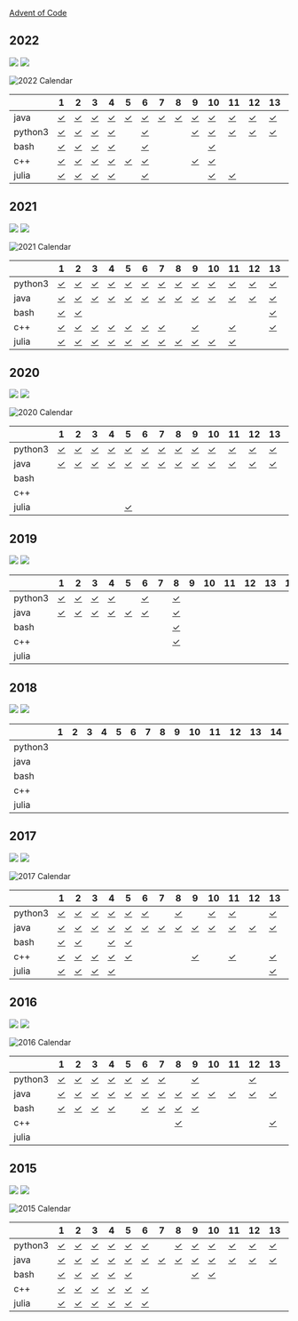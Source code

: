 [Advent of Code](https://adventofcode.com)

## 2022

![](https://img.shields.io/badge/stars%20⭐-50-yellow)
![](https://img.shields.io/badge/days%20completed-25-red)

![2022 Calendar](doc/aoc2022.jpg "2022 Calendar")

<!-- @BEGIN:ImplementationsTable:2022@ -->
| | 1 | 2 | 3 | 4 | 5 | 6 | 7 | 8 | 9 | 10 | 11 | 12 | 13 | 14 | 15 | 16 | 17 | 18 | 19 | 20 | 21 | 22 | 23 | 24 | 25 |
| ---| --- | --- | --- | --- | --- | --- | --- | --- | --- | --- | --- | --- | --- | --- | --- | --- | --- | --- | --- | --- | --- | --- | --- | --- | --- |
| java | [✓](src/main/java/AoC2022_01.java) | [✓](src/main/java/AoC2022_02.java) | [✓](src/main/java/AoC2022_03.java) | [✓](src/main/java/AoC2022_04.java) | [✓](src/main/java/AoC2022_05.java) | [✓](src/main/java/AoC2022_06.java) | [✓](src/main/java/AoC2022_07.java) | [✓](src/main/java/AoC2022_08.java) | [✓](src/main/java/AoC2022_09.java) | [✓](src/main/java/AoC2022_10.java) | [✓](src/main/java/AoC2022_11.java) | [✓](src/main/java/AoC2022_12.java) | [✓](src/main/java/AoC2022_13.java) | [✓](src/main/java/AoC2022_14.java) | [✓](src/main/java/AoC2022_15.java) | [✓](src/main/java/AoC2022_16.java) | [✓](src/main/java/AoC2022_17.java) | [✓](src/main/java/AoC2022_18.java) | [✓](src/main/java/AoC2022_19.java) | [✓](src/main/java/AoC2022_20.java) | [✓](src/main/java/AoC2022_21.java) |  | [✓](src/main/java/AoC2022_23.java) |  | [✓](src/main/java/AoC2022_25.java) |
| python3 | [✓](src/main/python/AoC2022_01.py) | [✓](src/main/python/AoC2022_02.py) | [✓](src/main/python/AoC2022_03.py) | [✓](src/main/python/AoC2022_04.py) |  | [✓](src/main/python/AoC2022_06.py) |  |  | [✓](src/main/python/AoC2022_09.py) | [✓](src/main/python/AoC2022_10.py) | [✓](src/main/python/AoC2022_11.py) | [✓](src/main/python/AoC2022_12.py) | [✓](src/main/python/AoC2022_13.py) | [✓](src/main/python/AoC2022_14.py) | [✓](src/main/python/AoC2022_15.py) |  |  | [✓](src/main/python/AoC2022_18.py) |  | [✓](src/main/python/AoC2022_20.py) |  | [✓](src/main/python/AoC2022_22.py) | [✓](src/main/python/AoC2022_23.py) | [✓](src/main/python/AoC2022_24.py) | [✓](src/main/python/AoC2022_25.py) |
| bash | [✓](src/main/bash/AoC2022_01.sh) | [✓](src/main/bash/AoC2022_02.sh) | [✓](src/main/bash/AoC2022_03.sh) | [✓](src/main/bash/AoC2022_04.sh) |  | [✓](src/main/bash/AoC2022_06.sh) |  |  |  | [✓](src/main/bash/AoC2022_10.sh) |  |  |  |  |  |  |  |  |  |  |  |  |  |  |  |
| c++ | [✓](src/main/cpp/2022/01/AoC2022_01.cpp) | [✓](src/main/cpp/2022/02/AoC2022_02.cpp) | [✓](src/main/cpp/2022/03/AoC2022_03.cpp) | [✓](src/main/cpp/2022/04/AoC2022_04.cpp) | [✓](src/main/cpp/2022/05/AoC2022_05.cpp) | [✓](src/main/cpp/2022/06/AoC2022_06.cpp) |  |  | [✓](src/main/cpp/2022/09/AoC2022_09.cpp) | [✓](src/main/cpp/2022/10/AoC2022_10.cpp) |  |  |  | [✓](src/main/cpp/2022/14/AoC2022_14.cpp) |  |  |  |  |  |  |  |  | [✓](src/main/cpp/2022/23/AoC2022_23.cpp) |  |  |
| julia | [✓](src/main/julia/AoC2022_01.jl) | [✓](src/main/julia/AoC2022_02.jl) | [✓](src/main/julia/AoC2022_03.jl) | [✓](src/main/julia/AoC2022_04.jl) |  | [✓](src/main/julia/AoC2022_06.jl) |  |  |  | [✓](src/main/julia/AoC2022_10.jl) | [✓](src/main/julia/AoC2022_11.jl) |  |  |  |  |  |  |  |  |  |  |  |  |  |  |
<!-- @END:ImplementationsTable:2022@ -->

## 2021

![](https://img.shields.io/badge/2021%20stars%20⭐-50-yellow)
![](https://img.shields.io/badge/2021%20days%20completed-25-red)

![2021 Calendar](doc/aoc2021.jpg "2021 Calendar")

<!-- @BEGIN:ImplementationsTable:2021@ -->
| | 1 | 2 | 3 | 4 | 5 | 6 | 7 | 8 | 9 | 10 | 11 | 12 | 13 | 14 | 15 | 16 | 17 | 18 | 19 | 20 | 21 | 22 | 23 | 24 | 25 |
| ---| --- | --- | --- | --- | --- | --- | --- | --- | --- | --- | --- | --- | --- | --- | --- | --- | --- | --- | --- | --- | --- | --- | --- | --- | --- |
| python3 | [✓](src/main/python/AoC2021_01.py) | [✓](src/main/python/AoC2021_02.py) | [✓](src/main/python/AoC2021_03.py) | [✓](src/main/python/AoC2021_04.py) | [✓](src/main/python/AoC2021_05.py) | [✓](src/main/python/AoC2021_06.py) | [✓](src/main/python/AoC2021_07.py) | [✓](src/main/python/AoC2021_08.py) | [✓](src/main/python/AoC2021_09.py) | [✓](src/main/python/AoC2021_10.py) | [✓](src/main/python/AoC2021_11.py) | [✓](src/main/python/AoC2021_12.py) | [✓](src/main/python/AoC2021_13.py) | [✓](src/main/python/AoC2021_14.py) | [✓](src/main/python/AoC2021_15.py) | [✓](src/main/python/AoC2021_16.py) | [✓](src/main/python/AoC2021_17.py) | [✓](src/main/python/AoC2021_18.py) |  | [✓](src/main/python/AoC2021_20.py) | [✓](src/main/python/AoC2021_21.py) | [✓](src/main/python/AoC2021_22.py) | [✓](src/main/python/AoC2021_23.py) | [✓](src/main/python/AoC2021_24.py) | [✓](src/main/python/AoC2021_25.py) |
| java | [✓](src/main/java/AoC2021_01.java) | [✓](src/main/java/AoC2021_02.java) | [✓](src/main/java/AoC2021_03.java) | [✓](src/main/java/AoC2021_04.java) | [✓](src/main/java/AoC2021_05.java) | [✓](src/main/java/AoC2021_06.java) | [✓](src/main/java/AoC2021_07.java) | [✓](src/main/java/AoC2021_08.java) | [✓](src/main/java/AoC2021_09.java) | [✓](src/main/java/AoC2021_10.java) | [✓](src/main/java/AoC2021_11.java) | [✓](src/main/java/AoC2021_12.java) | [✓](src/main/java/AoC2021_13.java) | [✓](src/main/java/AoC2021_14.java) | [✓](src/main/java/AoC2021_15.java) | [✓](src/main/java/AoC2021_16.java) | [✓](src/main/java/AoC2021_17.java) | [✓](src/main/java/AoC2021_18.java) | [✓](src/main/java/AoC2021_19.java) | [✓](src/main/java/AoC2021_20.java) | [✓](src/main/java/AoC2021_21.java) | [✓](src/main/java/AoC2021_22.java) | [✓](src/main/java/AoC2021_23.java) | [✓](src/main/java/AoC2021_24.java) | [✓](src/main/java/AoC2021_25.java) |
| bash | [✓](src/main/bash/AoC2021_01.sh) | [✓](src/main/bash/AoC2021_02.sh) |  |  |  |  |  |  |  |  |  |  | [✓](src/main/bash/AoC2021_13.sh) |  |  |  |  |  |  |  |  |  |  |  |  |
| c++ | [✓](src/main/cpp/2021/01/AoC2021_01.cpp) | [✓](src/main/cpp/2021/02/AoC2021_02.cpp) | [✓](src/main/cpp/2021/03/AoC2021_03.cpp) | [✓](src/main/cpp/2021/04/AoC2021_04.cpp) | [✓](src/main/cpp/2021/05/AoC2021_05.cpp) | [✓](src/main/cpp/2021/06/AoC2021_06.cpp) | [✓](src/main/cpp/2021/07/AoC2021_07.cpp) |  | [✓](src/main/cpp/2021/09/AoC2021_09.cpp) |  | [✓](src/main/cpp/2021/11/AoC2021_11.cpp) |  | [✓](src/main/cpp/2021/13/AoC2021_13.cpp) | [✓](src/main/cpp/2021/14/AoC2021_14.cpp) | [✓](src/main/cpp/2021/15/AoC2021_15.cpp) |  |  |  |  |  |  |  |  |  |  |
| julia | [✓](src/main/julia/AoC2021_01.jl) | [✓](src/main/julia/AoC2021_02.jl) | [✓](src/main/julia/AoC2021_03.jl) | [✓](src/main/julia/AoC2021_04.jl) | [✓](src/main/julia/AoC2021_05.jl) | [✓](src/main/julia/AoC2021_06.jl) | [✓](src/main/julia/AoC2021_07.jl) | [✓](src/main/julia/AoC2021_08.jl) | [✓](src/main/julia/AoC2021_09.jl) | [✓](src/main/julia/AoC2021_10.jl) | [✓](src/main/julia/AoC2021_11.jl) |  |  |  |  |  |  |  |  |  |  |  |  |  |  |
<!-- @END:ImplementationsTable:2021@ -->

## 2020

![](https://img.shields.io/badge/2020%20stars%20⭐-50-yellow)
![](https://img.shields.io/badge/2020%20days%20completed-25-red)

![2020 Calendar](doc/aoc2020.jpg "2020 Calendar")

<!-- @BEGIN:ImplementationsTable:2020@ -->
| | 1 | 2 | 3 | 4 | 5 | 6 | 7 | 8 | 9 | 10 | 11 | 12 | 13 | 14 | 15 | 16 | 17 | 18 | 19 | 20 | 21 | 22 | 23 | 24 | 25 |
| ---| --- | --- | --- | --- | --- | --- | --- | --- | --- | --- | --- | --- | --- | --- | --- | --- | --- | --- | --- | --- | --- | --- | --- | --- | --- |
| python3 | [✓](src/main/python/AoC2020_01.py) | [✓](src/main/python/AoC2020_02.py) | [✓](src/main/python/AoC2020_03.py) | [✓](src/main/python/AoC2020_04.py) | [✓](src/main/python/AoC2020_05.py) | [✓](src/main/python/AoC2020_06.py) | [✓](src/main/python/AoC2020_07.py) | [✓](src/main/python/AoC2020_08.py) | [✓](src/main/python/AoC2020_09.py) | [✓](src/main/python/AoC2020_10.py) | [✓](src/main/python/AoC2020_11.py) | [✓](src/main/python/AoC2020_12.py) | [✓](src/main/python/AoC2020_13.py) | [✓](src/main/python/AoC2020_14.py) | [✓](src/main/python/AoC2020_15.py) | [✓](src/main/python/AoC2020_16.py) | [✓](src/main/python/AoC2020_17.py) | [✓](src/main/python/AoC2020_18.py) | [✓](src/main/python/AoC2020_19.py) | [✓](src/main/python/AoC2020_20.py) | [✓](src/main/python/AoC2020_21.py) | [✓](src/main/python/AoC2020_22.py) | [✓](src/main/python/AoC2020_23.py) | [✓](src/main/python/AoC2020_24.py) | [✓](src/main/python/AoC2020_25.py) |
| java | [✓](src/main/java/AoC2020_01.java) | [✓](src/main/java/AoC2020_02.java) | [✓](src/main/java/AoC2020_03.java) | [✓](src/main/java/AoC2020_04.java) | [✓](src/main/java/AoC2020_05.java) | [✓](src/main/java/AoC2020_06.java) | [✓](src/main/java/AoC2020_07.java) | [✓](src/main/java/AoC2020_08.java) | [✓](src/main/java/AoC2020_09.java) | [✓](src/main/java/AoC2020_10.java) | [✓](src/main/java/AoC2020_11.java) | [✓](src/main/java/AoC2020_12.java) | [✓](src/main/java/AoC2020_13.java) | [✓](src/main/java/AoC2020_14.java) | [✓](src/main/java/AoC2020_15.java) | [✓](src/main/java/AoC2020_16.java) | [✓](src/main/java/AoC2020_17.java) | [✓](src/main/java/AoC2020_18.java) |  | [✓](src/main/java/AoC2020_20.java) |  | [✓](src/main/java/AoC2020_22.java) | [✓](src/main/java/AoC2020_23.java) |  | [✓](src/main/java/AoC2020_25.java) |
| bash |  |  |  |  |  |  |  |  |  |  |  |  |  |  |  |  |  |  |  |  |  |  |  |  |  |
| c++ |  |  |  |  |  |  |  |  |  |  |  |  |  |  |  |  | [✓](src/main/cpp/2020/17/AoC2020_17.cpp) |  |  |  |  |  |  |  |  |
| julia |  |  |  |  | [✓](src/main/julia/AoC2020_05.jl) |  |  |  |  |  |  |  |  |  |  | [✓](src/main/julia/AoC2020_16.jl) | [✓](src/main/julia/AoC2020_17.jl) |  |  |  |  |  |  |  |  |
<!-- @END:ImplementationsTable:2020@ -->

## 2019

![](https://img.shields.io/badge/2019%20stars%20⭐-13-yellow)
![](https://img.shields.io/badge/2019%20days%20completed-6-red)

<!-- @BEGIN:ImplementationsTable:2019@ -->
| | 1 | 2 | 3 | 4 | 5 | 6 | 7 | 8 | 9 | 10 | 11 | 12 | 13 | 14 | 15 | 16 | 17 | 18 | 19 | 20 | 21 | 22 | 23 | 24 | 25 |
| ---| --- | --- | --- | --- | --- | --- | --- | --- | --- | --- | --- | --- | --- | --- | --- | --- | --- | --- | --- | --- | --- | --- | --- | --- | --- |
| python3 | [✓](src/main/python/AoC2019_01.py) | [✓](src/main/python/AoC2019_02.py) | [✓](src/main/python/AoC2019_03.py) | [✓](src/main/python/AoC2019_04.py) |  | [✓](src/main/python/AoC2019_06.py) |  | [✓](src/main/python/AoC2019_08.py) |  |  |  |  |  |  |  |  |  |  |  |  |  |  |  |  |  |
| java | [✓](src/main/java/AoC2019_01.java) | [✓](src/main/java/AoC2019_02.java) | [✓](src/main/java/AoC2019_03.java) | [✓](src/main/java/AoC2019_04.java) | [✓](src/main/java/AoC2019_05.java) | [✓](src/main/java/AoC2019_06.java) |  | [✓](src/main/java/AoC2019_08.java) |  |  |  |  |  |  |  |  |  |  |  |  |  |  |  |  |  |
| bash |  |  |  |  |  |  |  | [✓](src/main/bash/AoC2019_08.sh) |  |  |  |  |  |  |  |  |  |  |  |  |  |  |  |  |  |
| c++ |  |  |  |  |  |  |  | [✓](src/main/cpp/2019/08/AoC2019_08.cpp) |  |  |  |  |  |  |  |  |  |  |  |  |  |  |  |  |  |
| julia |  |  |  |  |  |  |  |  |  |  |  |  |  |  |  |  |  |  |  |  |  |  |  |  |  |
<!-- @END:ImplementationsTable:2019@ -->

## 2018

![](https://img.shields.io/badge/2018%20stars%20⭐-0-yellow)
![](https://img.shields.io/badge/2018%20days%20completed-0-red)

<!-- @BEGIN:ImplementationsTable:2018@ -->
| | 1 | 2 | 3 | 4 | 5 | 6 | 7 | 8 | 9 | 10 | 11 | 12 | 13 | 14 | 15 | 16 | 17 | 18 | 19 | 20 | 21 | 22 | 23 | 24 | 25 |
| ---| --- | --- | --- | --- | --- | --- | --- | --- | --- | --- | --- | --- | --- | --- | --- | --- | --- | --- | --- | --- | --- | --- | --- | --- | --- |
| python3 |  |  |  |  |  |  |  |  |  |  |  |  |  |  |  |  |  |  |  |  |  |  |  |  |  |
| java |  |  |  |  |  |  |  |  |  |  |  |  |  |  |  |  |  |  |  |  |  |  |  |  |  |
| bash |  |  |  |  |  |  |  |  |  |  |  |  |  |  |  |  |  |  |  |  |  |  |  |  |  |
| c++ |  |  |  |  |  |  |  |  |  |  |  |  |  |  |  |  |  |  |  |  |  |  |  |  |  |
| julia |  |  |  |  |  |  |  |  |  |  |  |  |  |  |  |  |  |  |  |  |  |  |  |  |  |
<!-- @END:ImplementationsTable:2018@ -->

## 2017

![](https://img.shields.io/badge/2017%20stars%20⭐-50-yellow)
![](https://img.shields.io/badge/2017%20days%20completed-25-red)

![2017 Calendar](doc/aoc_2017.jpg "2017 Calendar")

<!-- @BEGIN:ImplementationsTable:2017@ -->
| | 1 | 2 | 3 | 4 | 5 | 6 | 7 | 8 | 9 | 10 | 11 | 12 | 13 | 14 | 15 | 16 | 17 | 18 | 19 | 20 | 21 | 22 | 23 | 24 | 25 |
| ---| --- | --- | --- | --- | --- | --- | --- | --- | --- | --- | --- | --- | --- | --- | --- | --- | --- | --- | --- | --- | --- | --- | --- | --- | --- |
| python3 | [✓](src/main/python/AoC2017_01.py) | [✓](src/main/python/AoC2017_02.py) | [✓](src/main/python/AoC2017_03.py) | [✓](src/main/python/AoC2017_04.py) | [✓](src/main/python/AoC2017_05.py) | [✓](src/main/python/AoC2017_06.py) |  | [✓](src/main/python/AoC2017_08.py) |  | [✓](src/main/python/AoC2017_10.py) | [✓](src/main/python/AoC2017_11.py) |  | [✓](src/main/python/AoC2017_13.py) | [✓](src/main/python/AoC2017_14.py) | [✓](src/main/python/AoC2017_15.py) | [✓](src/main/python/AoC2017_16.py) |  |  |  | [✓](src/main/python/AoC2017_20.py) |  | [✓](src/main/python/AoC2017_22.py) | [✓](src/main/python/AoC2017_23.py) |  | [✓](src/main/python/AoC2017_25.py) |
| java | [✓](src/main/java/AoC2017_01.java) | [✓](src/main/java/AoC2017_02.java) | [✓](src/main/java/AoC2017_03.java) | [✓](src/main/java/AoC2017_04.java) | [✓](src/main/java/AoC2017_05.java) | [✓](src/main/java/AoC2017_06.java) | [✓](src/main/java/AoC2017_07.java) | [✓](src/main/java/AoC2017_08.java) | [✓](src/main/java/AoC2017_09.java) | [✓](src/main/java/AoC2017_10.java) | [✓](src/main/java/AoC2017_11.java) | [✓](src/main/java/AoC2017_12.java) | [✓](src/main/java/AoC2017_13.java) | [✓](src/main/java/AoC2017_14.java) | [✓](src/main/java/AoC2017_15.java) | [✓](src/main/java/AoC2017_16.java) | [✓](src/main/java/AoC2017_17.java) | [✓](src/main/java/AoC2017_18.java) | [✓](src/main/java/AoC2017_19.java) | [✓](src/main/java/AoC2017_20.java) | [✓](src/main/java/AoC2017_21.java) | [✓](src/main/java/AoC2017_22.java) | [✓](src/main/java/AoC2017_23.java) | [✓](src/main/java/AoC2017_24.java) | [✓](src/main/java/AoC2017_25.java) |
| bash | [✓](src/main/bash/AoC2017_01.sh) | [✓](src/main/bash/AoC2017_02.sh) |  | [✓](src/main/bash/AoC2017_04.sh) | [✓](src/main/bash/AoC2017_05.sh) |  |  |  |  |  |  |  |  |  |  |  |  |  |  |  |  |  |  |  |  |
| c++ | [✓](src/main/cpp/2017/01/AoC2017_01.cpp) | [✓](src/main/cpp/2017/02/AoC2017_02.cpp) | [✓](src/main/cpp/2017/03/AoC2017_03.cpp) | [✓](src/main/cpp/2017/04/AoC2017_04.cpp) | [✓](src/main/cpp/2017/05/AoC2017_05.cpp) |  |  |  | [✓](src/main/cpp/2017/09/AoC2017_09.cpp) |  | [✓](src/main/cpp/2017/11/AoC2017_11.cpp) |  | [✓](src/main/cpp/2017/13/AoC2017_13.cpp) |  |  |  |  | [✓](src/main/cpp/2017/18/AoC2017_18.cpp) |  |  | [✓](src/main/cpp/2017/21/AoC2017_21.cpp) |  |  |  | [✓](src/main/cpp/2017/25/AoC2017_25.cpp) |
| julia | [✓](src/main/julia/AoC2017_01.jl) | [✓](src/main/julia/AoC2017_02.jl) | [✓](src/main/julia/AoC2017_03.jl) | [✓](src/main/julia/AoC2017_04.jl) |  |  |  |  |  |  |  |  | [✓](src/main/julia/AoC2017_13.jl) |  |  |  |  |  |  |  |  |  |  |  |  |
<!-- @END:ImplementationsTable:2017@ -->

## 2016

![](https://img.shields.io/badge/2016%20stars%20⭐-50-yellow)
![](https://img.shields.io/badge/2016%20days%20completed-25-red)

![2016 Calendar](doc/aoc2016.jpg "2016 Calendar")

<!-- @BEGIN:ImplementationsTable:2016@ -->
| | 1 | 2 | 3 | 4 | 5 | 6 | 7 | 8 | 9 | 10 | 11 | 12 | 13 | 14 | 15 | 16 | 17 | 18 | 19 | 20 | 21 | 22 | 23 | 24 | 25 |
| ---| --- | --- | --- | --- | --- | --- | --- | --- | --- | --- | --- | --- | --- | --- | --- | --- | --- | --- | --- | --- | --- | --- | --- | --- | --- |
| python3 | [✓](src/main/python/AoC2016_01.py) | [✓](src/main/python/AoC2016_02.py) | [✓](src/main/python/AoC2016_03.py) | [✓](src/main/python/AoC2016_04.py) | [✓](src/main/python/AoC2016_05.py) | [✓](src/main/python/AoC2016_06.py) | [✓](src/main/python/AoC2016_07.py) |  | [✓](src/main/python/AoC2016_09.py) |  |  | [✓](src/main/python/AoC2016_12.py) |  |  | [✓](src/main/python/AoC2016_15.py) | [✓](src/main/python/AoC2016_16.py) |  | [✓](src/main/python/AoC2016_18.py) | [✓](src/main/python/AoC2016_19.py) | [✓](src/main/python/AoC2016_20.py) | [✓](src/main/python/AoC2016_21.py) | [✓](src/main/python/AoC2016_22.py) | [✓](src/main/python/AoC2016_23.py) |  | [✓](src/main/python/AoC2016_25.py) |
| java | [✓](src/main/java/AoC2016_01.java) | [✓](src/main/java/AoC2016_02.java) | [✓](src/main/java/AoC2016_03.java) | [✓](src/main/java/AoC2016_04.java) | [✓](src/main/java/AoC2016_05.java) | [✓](src/main/java/AoC2016_06.java) | [✓](src/main/java/AoC2016_07.java) | [✓](src/main/java/AoC2016_08.java) | [✓](src/main/java/AoC2016_09.java) | [✓](src/main/java/AoC2016_10.java) | [✓](src/main/java/AoC2016_11.java) | [✓](src/main/java/AoC2016_12.java) | [✓](src/main/java/AoC2016_13.java) | [✓](src/main/java/AoC2016_14.java) | [✓](src/main/java/AoC2016_15.java) | [✓](src/main/java/AoC2016_16.java) | [✓](src/main/java/AoC2016_17.java) | [✓](src/main/java/AoC2016_18.java) | [✓](src/main/java/AoC2016_19.java) | [✓](src/main/java/AoC2016_20.java) | [✓](src/main/java/AoC2016_21.java) | [✓](src/main/java/AoC2016_22.java) | [✓](src/main/java/AoC2016_23.java) | [✓](src/main/java/AoC2016_24.java) | [✓](src/main/java/AoC2016_25.java) |
| bash | [✓](src/main/bash/AoC2016_01.sh) | [✓](src/main/bash/AoC2016_02.sh) | [✓](src/main/bash/AoC2016_03.sh) | [✓](src/main/bash/AoC2016_04.sh) |  | [✓](src/main/bash/AoC2016_06.sh) | [✓](src/main/bash/AoC2016_07.sh) | [✓](src/main/bash/AoC2016_08.sh) | [✓](src/main/bash/AoC2016_09.sh) |  |  |  |  |  |  |  |  |  |  |  |  |  |  |  |  |
| c++ |  |  |  |  |  |  |  | [✓](src/main/cpp/2016/08/AoC2016_08.cpp) |  |  |  |  | [✓](src/main/cpp/2016/13/AoC2016_13.cpp) |  |  |  |  |  |  |  |  |  |  |  |  |
| julia |  |  |  |  |  |  |  |  |  |  |  |  |  |  |  |  |  |  |  |  |  |  |  |  |  |
<!-- @END:ImplementationsTable:2016@ -->

## 2015

![](https://img.shields.io/badge/2015%20stars%20⭐-50-yellow)
![](https://img.shields.io/badge/2015%20days%20completed-25-red)

![2015 Calendar](doc/aoc2015.jpg "2015 Calendar")

<!-- @BEGIN:ImplementationsTable:2015@ -->
| | 1 | 2 | 3 | 4 | 5 | 6 | 7 | 8 | 9 | 10 | 11 | 12 | 13 | 14 | 15 | 16 | 17 | 18 | 19 | 20 | 21 | 22 | 23 | 24 | 25 |
| ---| --- | --- | --- | --- | --- | --- | --- | --- | --- | --- | --- | --- | --- | --- | --- | --- | --- | --- | --- | --- | --- | --- | --- | --- | --- |
| python3 | [✓](src/main/python/AoC2015_01.py) | [✓](src/main/python/AoC2015_02.py) | [✓](src/main/python/AoC2015_03.py) | [✓](src/main/python/AoC2015_04.py) | [✓](src/main/python/AoC2015_05.py) | [✓](src/main/python/AoC2015_06.py) |  | [✓](src/main/python/AoC2015_08.py) | [✓](src/main/python/AoC2015_09.py) | [✓](src/main/python/AoC2015_10.py) | [✓](src/main/python/AoC2015_11.py) | [✓](src/main/python/AoC2015_12.py) | [✓](src/main/python/AoC2015_13.py) | [✓](src/main/python/AoC2015_14.py) | [✓](src/main/python/AoC2015_15.py) | [✓](src/main/python/AoC2015_16.py) | [✓](src/main/python/AoC2015_17.py) | [✓](src/main/python/AoC2015_18.py) | [✓](src/main/python/AoC2015_19.py) |  |  |  | [✓](src/main/python/AoC2015_23.py) | [✓](src/main/python/AoC2015_24.py) | [✓](src/main/python/AoC2015_25.py) |
| java | [✓](src/main/java/AoC2015_01.java) | [✓](src/main/java/AoC2015_02.java) | [✓](src/main/java/AoC2015_03.java) | [✓](src/main/java/AoC2015_04.java) | [✓](src/main/java/AoC2015_05.java) | [✓](src/main/java/AoC2015_06.java) | [✓](src/main/java/AoC2015_07.java) | [✓](src/main/java/AoC2015_08.java) | [✓](src/main/java/AoC2015_09.java) | [✓](src/main/java/AoC2015_10.java) | [✓](src/main/java/AoC2015_11.java) | [✓](src/main/java/AoC2015_12.java) | [✓](src/main/java/AoC2015_13.java) | [✓](src/main/java/AoC2015_14.java) | [✓](src/main/java/AoC2015_15.java) | [✓](src/main/java/AoC2015_16.java) | [✓](src/main/java/AoC2015_17.java) | [✓](src/main/java/AoC2015_18.java) | [✓](src/main/java/AoC2015_19.java) | [✓](src/main/java/AoC2015_20.java) | [✓](src/main/java/AoC2015_21.java) | [✓](src/main/java/AoC2015_22.java) |  |  |  |
| bash | [✓](src/main/bash/AoC2015_01.sh) | [✓](src/main/bash/AoC2015_02.sh) | [✓](src/main/bash/AoC2015_03.sh) | [✓](src/main/bash/AoC2015_04.sh) | [✓](src/main/bash/AoC2015_05.sh) |  |  |  | [✓](src/main/bash/AoC2015_09.sh) | [✓](src/main/bash/AoC2015_10.sh) |  |  |  | [✓](src/main/bash/AoC2015_14.sh) |  |  |  |  |  |  |  |  |  |  |  |
| c++ | [✓](src/main/cpp/2015/01/AoC2015_01.cpp) | [✓](src/main/cpp/2015/02/AoC2015_02.cpp) | [✓](src/main/cpp/2015/03/AoC2015_03.cpp) | [✓](src/main/cpp/2015/04/AoC2015_04.cpp) | [✓](src/main/cpp/2015/05/AoC2015_05.cpp) | [✓](src/main/cpp/2015/06/AoC2015_06.cpp) |  |  |  |  |  |  |  |  |  |  |  |  |  |  |  |  |  |  |  |
| julia | [✓](src/main/julia/AoC2015_01.jl) | [✓](src/main/julia/AoC2015_02.jl) | [✓](src/main/julia/AoC2015_03.jl) | [✓](src/main/julia/AoC2015_04.jl) | [✓](src/main/julia/AoC2015_05.jl) | [✓](src/main/julia/AoC2015_06.jl) |  |  |  |  |  |  |  |  |  |  |  |  |  |  |  |  |  |  |  |
<!-- @END:ImplementationsTable:2015@ -->
